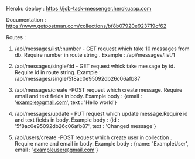 Heroku deploy : https://job-task-messenger.herokuapp.com

Documentation : https://www.getpostman.com/collections/bf8b07920e923719cf62

Routes : 
1. /api/messages/list/:number - GET request which take 10 messages from db. Require number in route string . 
        Example : /api/messages/list/1

2. /api/messages/single/:id - GET request whick take message by id. Require id in route string.
        Example : /api/messages/single/5f8ac0e95092db26c06afb87 

3. /api/messages/create -POST request which create message. Require email and text fields in body.
         Example body : {email : 'example@gmail.com', text : 'Hello world'}

4. /api/messages/update - PUT request which update message.Require id and text fields in body.
        Example body : {id : '5f8ac0e95092db26c06afb87', text : 'Changed message'}

5. /api/users/create -POST request which create user in collection . Require name and email in body.
        Example body : {name: 'ExampleUser', email : 'exampleuser@gmail.com'}
